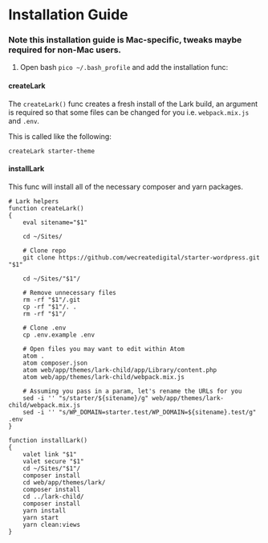 # Installation Guide

### Note this installation guide is Mac-specific, tweaks maybe required for non-Mac users.

1. Open bash `pico ~/.bash_profile` and add the installation func:

#### createLark

The `createLark()` func creates a fresh install of the Lark build, an argument is required so that some 
files can be changed for you i.e. `webpack.mix.js` and `.env`. 

This is called like the following:

`createLark starter-theme`


#### installLark

This func will install all of the necessary composer and yarn packages.

```
# Lark helpers
function createLark()
{
    eval sitename="$1"

    cd ~/Sites/

    # Clone repo
    git clone https://github.com/wecreatedigital/starter-wordpress.git "$1"

    cd ~/Sites/"$1"/
    
    # Remove unnecessary files
    rm -rf "$1"/.git
    cp -rf "$1"/. .
    rm -rf "$1"/

    # Clone .env
    cp .env.example .env

    # Open files you may want to edit within Atom
    atom .
    atom composer.json
    atom web/app/themes/lark-child/app/Library/content.php
    atom web/app/themes/lark-child/webpack.mix.js

    # Assuming you pass in a param, let's rename the URLs for you
    sed -i '' "s/starter/${sitename}/g" web/app/themes/lark-child/webpack.mix.js
    sed -i '' "s/WP_DOMAIN=starter.test/WP_DOMAIN=${sitename}.test/g" .env
}

function installLark()
{
    valet link "$1"
    valet secure "$1"
    cd ~/Sites/"$1"/
    composer install
    cd web/app/themes/lark/
    composer install
    cd ../lark-child/
    composer install
    yarn install
    yarn start
    yarn clean:views
}
```
